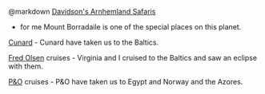 @markdown
[Davidson's Arnhemland Safaris](http://www.arnhemland-safaris.com/)
- for me Mount Borradaile is one of the special places on this planet.

[Cunard](https://www.cunard.co.uk/) - Cunard have taken us to the
Baltics.

[Fred Olsen](https://www.fredolsencruises.com/) cruises -
Virginia and I cruised to the Baltics and saw an eclipse with them.

[P&O](https://www.pocruises.com/) cruises -
P&O have taken us to Egypt and Norway and the Azores.
